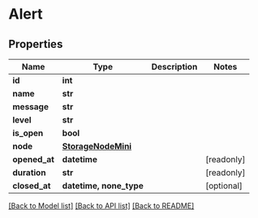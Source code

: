 # Alert


## Properties
Name | Type | Description | Notes
------------ | ------------- | ------------- | -------------
**id** | **int** |  | 
**name** | **str** |  | 
**message** | **str** |  | 
**level** | **str** |  | 
**is_open** | **bool** |  | 
**node** | [**StorageNodeMini**](StorageNodeMini.md) |  | 
**opened_at** | **datetime** |  | [readonly] 
**duration** | **str** |  | [readonly] 
**closed_at** | **datetime, none_type** |  | [optional] 

[[Back to Model list]](../#documentation-for-models) [[Back to API list]](../#documentation-for-api-endpoints) [[Back to README]](../)


